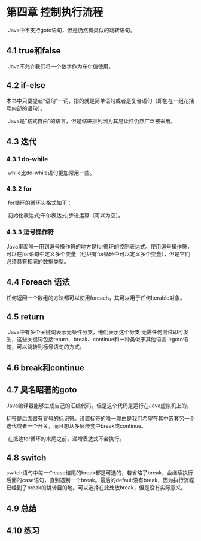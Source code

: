 # 第四章 控制执行流程

​	Java中不支持goto语句，但是仍然有类似的跳转语句。

## 4.1 true和false

​	Java不允许我们将一个数字作为布尔值使用。

## 4.2 if-else

​	本书中只要提起“语句”一词，指的就是简单语句或者是复合语句（即包在一组花括号内部的语句）。

​	Java是“格式自由”的语言，但是缩进排列因为其易读性仍然广泛被采用。

## 4.3 迭代

### 4.3.1 do-while

​	while比do-while语句更加常用一些。

### 4.3.2 for

​	for循环的循环头格式如下：

​	初始化表达式;布尔表达式;步进运算（可以为空）。

### 4.3.3  逗号操作符

​	Java里面唯一用到逗号操作符的地方是for循环的控制表达式。使用逗号操作符，可以在for语句中定义多个变量（也只有for循环中可以定义多个变量），但是它们必须具有相同的数据类型。

## 4.4 Foreach 语法

​	任何返回一个数组的方法都可以使用foreach，其可以用于任何Iterable对象。

## 4.5 return

​	Java中有多个关键词表示无条件分支，他们表示这个分支 无需任何测试即可发生，这些关键词包括return、break、continue和一种类似于其他语言中goto语句，可以跳转到标号语句的方式。

## 4.6 break和continue

  ## 4.7 臭名昭著的goto

​	Java编译器能够生成自己的汇编代码，但是这个代码是运行在Java虚拟机上的。

​	标签是后面跟有冒号的标识符。设置标签的唯一理由是我们希望在其中嵌套另一个迭代或者一个开关，而且想从多层嵌套中break或continue。

​	在抵达for循环的末尾之前，递增表达式不会执行。

## 4.8 switch

​	switch语句中每一个case结尾的break都是可选的，若省略了break，会继续执行后面的case语句，直到遇到一个break。最后的default没有break，因为执行流程已经到了break的跳转目的地。可以选择在此处放break，但是没有实际意义。

## 4.9 总结

## 4.10 练习

